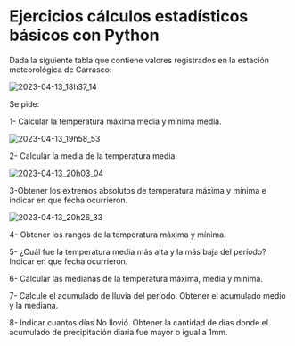 # Ejercicios cálculos estadísticos básicos con Python

Dada la siguiente tabla que contiene  valores registrados en la estación meteorológica de Carrasco:

![2023-04-13_18h37_14](https://user-images.githubusercontent.com/72228855/231890572-af22d6de-c29d-4d56-8688-ed6ac79f9cc3.png)

Se pide: 

1- Calcular la temperatura máxima media y mínima media. 

![2023-04-13_19h58_53](https://user-images.githubusercontent.com/72228855/231901877-3b8b9102-c10e-4e00-8015-1bfaf09d94ca.png)


2- Calcular la media de la temperatura media.

![2023-04-13_20h03_04](https://user-images.githubusercontent.com/72228855/231901910-c7e4b558-a1d0-4ebe-ab14-e8dd0e108c4f.png)


3-Obtener los extremos absolutos de temperatura máxima y mínima e indicar en que fecha ocurrieron.

![2023-04-13_20h26_33](https://user-images.githubusercontent.com/72228855/231904263-062d3537-cc75-431b-8bf8-3f1595a4ba67.png)



4- Obtener los rangos de la temperatura máxima y mínima.

5- ¿Cuál fue la temperatura media más alta y la más baja del período? Indicar en que fecha ocurrieron.

6- Calcular las medianas de la temperatura máxima, media y mínima.

7- Calcule el acumulado de lluvia del período. Obtener el acumulado medio y la mediana.

8- Indicar cuantos días No llovió. Obtener la cantidad de días donde el acumulado de precipitación diaria fue mayor o igual a 1mm.

